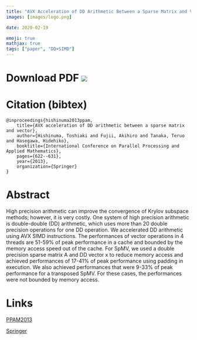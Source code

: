 ```yaml
---
title: "AVX Acceleration of DD Arithmetic Between a Sparse Matrix and Vector"
images: [images/logo.png]

date: 2020-02-19

emoji: true
mathjax: true
tags: ["paper", "DD+SIMD"]
---
```


# Download PDF [![](https://storage.googleapis.com/numa_blog/etc/icon_pdf.png)][1] 

[1]: https://storage.googleapis.com/numa_blog/publications/PPAM2013.pdf

# Citation (bibtex)

```
@inproceedings{hishinuma2013ppam,
	title={AVX acceleration of DD arithmetic between a sparse matrix and vector},
	author={Hishinuma, Toshiaki and Fujii, Akihiro and Tanaka, Teruo and Hasegawa, Hidehiko},
	booktitle={International Conference on Parallel Processing and Applied Mathematics},
	pages={622--631},
	year={2013},
	organization={Springer}
}
```

# Abstract

High precision arithmetic can improve the convergence of Krylov subspace methods;
however, it is very costly.
One system of high precision arithmetic is double-double (DD) arithmetic, which uses more than 20 double precision operations for one DD operation.
We accelerated DD arithmetic using AVX SIMD instructions.
The performances of vector operations in 4 threads are 51-59\% of peak performance in a cache
and bounded by the memory access speed out of the cache.
For SpMV, we used a double precision sparse matrix A and DD vector x to reduce memory access
and achieved performances of 17-41\% of peak performance using padding in execution.
We also achieved performances that were 9-33\% of peak performance for a transposed SpMV.
For these cases, the performances were not bounded by memory access.

# Links

[PPAM2013](https://ppam.pl/prev/ppam2013/)

[Springer](https://link.springer.com/chapter/10.1007/978-3-642-55224-3_58)
